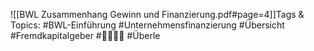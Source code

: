 
![[BWL Zusammenhang Gewinn und Finanzierung.pdf#page=4]]Tags & Topics:
   #BWL-Einführung
   #Unternehmensfinanzierung
   #Übersicht
   #Fremdkapitalgeber
   #
   #Überle